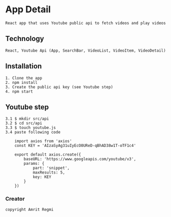 # App Detail
    React app that uses Youtube public api to fetch videos and play videos

## Technology
    React, Youtube Api (App, SearchBar, VideoList, VideoItem, VideoDetail)

## Installation 
    1. Clone the app 
    2. npm install 
    3. Create the public api key (see Youtube step)
    4. npm start 

## Youtube step
``` 
3.1 $ mkdir src/api
3.2 $ cd src/api
3.3 $ touch youtube.js
3.4 paste following code
```

```
    import axios from 'axios'
    const KEY = 'AIzaSyAg31uIyEcO0UReD-qBhAD38w1T-oTF1c4'

    export default axios.create({
        baseURL: 'https://www.googleapis.com/youtube/v3',
        params: {
            part: 'snippet',
            maxResults: 5,
            key: KEY
        }
    })
```


    
### Creator 
    copyright Amrit Regmi 
